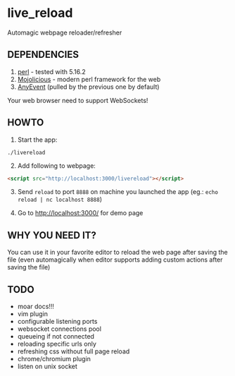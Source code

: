live_reload
===========

Automagic webpage reloader/refresher

DEPENDENCIES
------------
1. [perl](http://www.perl.org/) - tested with 5.16.2
2. [Mojolicious](http://mojolicio.us/) - modern perl framework for the web
3. [AnyEvent](https://metacpan.org/pod/AnyEvent) (pulled by the previous one by default)

Your web browser need to support WebSockets!

HOWTO
-----

1. Start the app:
```
./livereload
```
2. Add following to webpage:
```html
<script src="http://localhost:3000/livereload"></script>
```
3. Send ```reload``` to port ```8888``` on machine you launched the app (eg.: ```echo reload | nc localhost 8888```)

4. Go to [http://localhost:3000/](http://localhost:3000/) for demo page

WHY YOU NEED IT?
----------------

You can use it in your favorite editor to reload the web page after saving the file (even automagically when editor supports adding custom actions after saving the file)

TODO
----
- moar docs!!!
- vim plugin
- configurable listening ports
- websocket connections pool
- queueing if not connected
- reloading specific urls only
- refreshing css without full page reload
- chrome/chromium plugin
- listen on unix socket

